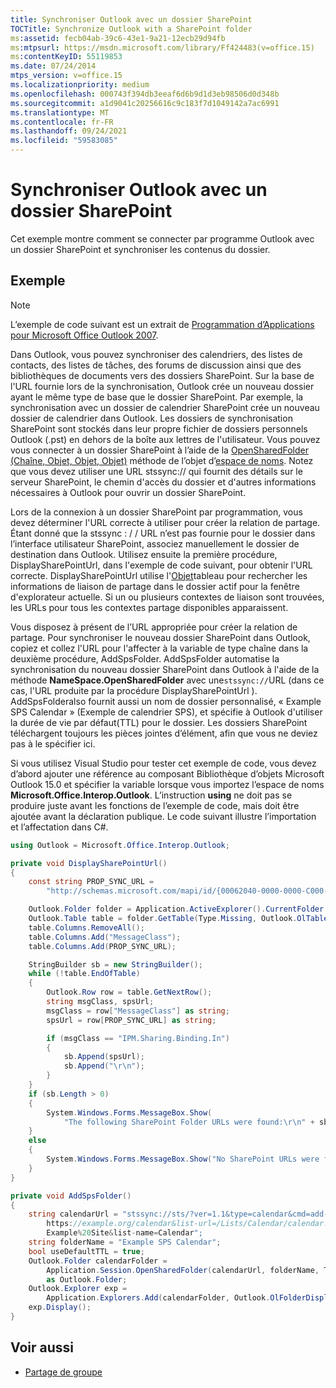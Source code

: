 ```yaml
---
title: Synchroniser Outlook avec un dossier SharePoint
TOCTitle: Synchronize Outlook with a SharePoint folder
ms:assetid: fecb04ab-39c6-43e1-9a21-12ecb29d94fb
ms:mtpsurl: https://msdn.microsoft.com/library/Ff424483(v=office.15)
ms:contentKeyID: 55119853
ms.date: 07/24/2014
mtps_version: v=office.15
ms.localizationpriority: medium
ms.openlocfilehash: 000743f394db3eeaf6d6b9d1d3eb98506d0d348b
ms.sourcegitcommit: a1d9041c20256616c9c183f7d1049142a7ac6991
ms.translationtype: MT
ms.contentlocale: fr-FR
ms.lasthandoff: 09/24/2021
ms.locfileid: "59583085"
---
```

# <a name="synchronize-outlook-with-a-sharepoint-folder"></a>Synchroniser Outlook avec un dossier SharePoint

Cet exemple montre comment se connecter par programme Outlook avec un dossier SharePoint et synchroniser les contenus du dossier.

## <a name="example"></a>Exemple

> [!NOTE] 
> L’exemple de code suivant est un extrait de [Programmation d’Applications pour Microsoft Office Outlook 2007](https://www.amazon.com/gp/product/0735622493?ie=UTF8&tag=msmsdn-20&linkCode=as2&camp=1789&creative=9325&creativeASIN=0735622493).

Dans Outlook, vous pouvez synchroniser des calendriers, des listes de contacts, des listes de tâches, des forums de discussion ainsi que des bibliothèques de documents vers des dossiers SharePoint. Sur la base de l'URL fournie lors de la synchronisation, Outlook crée un nouveau dossier ayant le même type de base que le dossier SharePoint. Par exemple, la synchronisation avec un dossier de calendrier SharePoint crée un nouveau dossier de calendrier dans Outlook. Les dossiers de synchronisation SharePoint sont stockés dans leur propre fichier de dossiers personnels Outlook (.pst) en dehors de la boîte aux lettres de l'utilisateur. Vous pouvez vous connecter à un dossier SharePoint à l’aide de la [OpenSharedFolder (Chaîne, Objet, Objet, Objet)](https://msdn.microsoft.com/library/bb610157\(v=office.15\)) méthode de l’objet d’[espace de noms](https://msdn.microsoft.com/library/bb645857\(v=office.15\)). Notez que vous devez utiliser une URL stssync:// qui fournit des détails sur le serveur SharePoint, le chemin d'accès du dossier et d'autres informations nécessaires à Outlook pour ouvrir un dossier SharePoint.

Lors de la connexion à un dossier SharePoint par programmation, vous devez déterminer l'URL correcte à utiliser pour créer la relation de partage. Étant donné que la stssync : / / URL n’est pas fournie pour le dossier dans l’interface utilisateur SharePoint, associez manuellement le dossier de destination dans Outlook. Utilisez ensuite la première procédure, DisplaySharePointUrl, dans l'exemple de code suivant, pour obtenir l'URL correcte. DisplaySharePointUrl utilise l'[Objet](https://msdn.microsoft.com/library/bb652856\(v=office.15\))tableau pour rechercher les informations de liaison de partage dans le dossier actif pour la fenêtre d'explorateur actuelle. Si un ou plusieurs contextes de liaison sont trouvées, les URLs pour tous les contextes partage disponibles apparaissent.

Vous disposez à présent de l’URL appropriée pour créer la relation de partage. Pour synchroniser le nouveau dossier SharePoint dans Outlook, copiez et collez l'URL pour l'affecter à la variable de type chaîne   dans la deuxième procédure, AddSpsFolder. AddSpsFolder automatise la synchronisation du nouveau dossier SharePoint dans Outlook à l'aide de la méthode **NameSpace.OpenSharedFolder** avec une`stssync://`URL (dans ce cas, l'URL produite par la procédure DisplaySharePointUrl ). AddSpsFolderalso fournit aussi un nom de dossier personnalisé, « Example SPS Calendar » (Exemple de calendrier SPS), et spécifie à Outlook d'utiliser la durée de vie par défaut(TTL) pour le dossier. Les dossiers SharePoint téléchargent toujours les pièces jointes d’élément, afin que vous ne deviez pas à le spécifier ici.

Si vous utilisez Visual Studio pour tester cet exemple de code, vous devez d’abord ajouter une référence au composant Bibliothèque d’objets Microsoft Outlook 15.0 et spécifier la variable lorsque vous importez l’espace de noms **Microsoft.Office.Interop.Outlook**. L’instruction **using** ne doit pas se produire juste avant les fonctions de l’exemple de code, mais doit être ajoutée avant la déclaration publique. Le code suivant illustre l’importation et l’affectation dans C\#.

```csharp
using Outlook = Microsoft.Office.Interop.Outlook;
```


```csharp
private void DisplaySharePointUrl()
{
    const string PROP_SYNC_URL = 
        "http://schemas.microsoft.com/mapi/id/{00062040-0000-0000-C000-000000000046}/8A24001E";

    Outlook.Folder folder = Application.ActiveExplorer().CurrentFolder as Outlook.Folder;
    Outlook.Table table = folder.GetTable(Type.Missing, Outlook.OlTableContents.olHiddenItems);
    table.Columns.RemoveAll();
    table.Columns.Add("MessageClass");
    table.Columns.Add(PROP_SYNC_URL);

    StringBuilder sb = new StringBuilder();
    while (!table.EndOfTable)
    {
        Outlook.Row row = table.GetNextRow();
        string msgClass, spsUrl;
        msgClass = row["MessageClass"] as string;
        spsUrl = row[PROP_SYNC_URL] as string;

        if (msgClass == "IPM.Sharing.Binding.In")
        {
            sb.Append(spsUrl);
            sb.Append("\r\n");
        }
    }
    if (sb.Length > 0)
    {
        System.Windows.Forms.MessageBox.Show(
            "The following SharePoint Folder URLs were found:\r\n" + sb.ToString());
    }
    else
    {
        System.Windows.Forms.MessageBox.Show("No SharePoint URLs were found in this folder.");
    }
}

private void AddSpsFolder()
{
    string calendarUrl = "stssync://sts/?ver=1.1&type=calendar&cmd=add-folder&base-url=
        https://example.org/calendar&list-url=/Lists/Calendar/calendar.aspx&guid=&site-name=
        Example%20Site&list-name=Calendar";
    string folderName = "Example SPS Calendar";
    bool useDefaultTTL = true;
    Outlook.Folder calendarFolder =
        Application.Session.OpenSharedFolder(calendarUrl, folderName, Type.Missing, useDefaultTTL) 
        as Outlook.Folder;
    Outlook.Explorer exp =
        Application.Explorers.Add(calendarFolder, Outlook.OlFolderDisplayMode.olFolderDisplayNormal);
    exp.Display();
}
```

## <a name="see-also"></a>Voir aussi

- [Partage de groupe](group-sharing.md)

